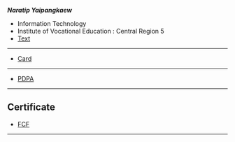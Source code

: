 **_Naratip Yaipangkaew_**
+ Information Technology
+ Institute of Vocational Education :  Central Region 5
+ [Text](HelloWorld)
---
+ [Card](Card)
---
+ [PDPA](PDPA)
---
Certificate
---
+ [FCF](FCF)
---

